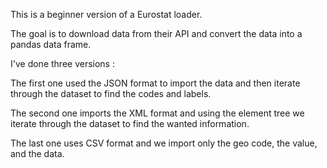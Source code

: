 This is a beginner version of a Eurostat loader.

The goal is to download data from their API and convert the data into a pandas data frame.

I've done three versions : 

The first one used the JSON format to import the data and then iterate through the dataset to find the codes and labels.

The second one imports the XML format and using the element tree we iterate through the dataset to find the wanted information.

The last one uses CSV format and we import only the geo code, the value, and the data.
